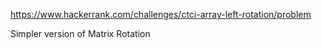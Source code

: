 https://www.hackerrank.com/challenges/ctci-array-left-rotation/problem

Simpler version of Matrix Rotation
